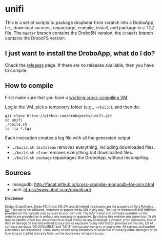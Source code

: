# unifi

This is a set of scripts to package dropbear from scratch into a DroboApp, i.e., download sources, unpackage, compile, install, and package in a TGZ file. The `master` branch contains the Drobo5N version, the `drobofs` branch contains the DroboFS version.

## I just want to install the DroboApp, what do I do?

Check the [releases](https://github.com/droboports/unifi/releases) page. If there are no releases available, then you have to compile.

## How to compile

First make sure that you have a [working cross-compiling VM](https://github.com/droboports/droboports.github.io/wiki/Setting-up-a-VM).

Log in the VM, pick a temporary folder (e.g., `~/build`), and then do:

```
git clone https://github.com/droboports/unifi.git
cd unifi
./build.sh
ls -la *.tgz
```

Each invocation creates a log file with all the generated output.

* `./build.sh distclean` removes everything, including downloaded files.
* `./build.sh clean` removes everything but downloaded files.
* `./build.sh package` repackages the DroboApp, without recompiling.

## Sources

* mongodb: http://facat.github.io/cross-compile-mongodb-for-arm.html
* unifi: https://www.ubnt.com/download/

<sub>**Disclaimer**</sub>

<sub><sub>Drobo, DroboShare, Drobo FS, Drobo 5N, DRI and all related trademarks are the property of [Data Robotics, Inc](http://www.drobo.com/). This site is not affiliated, endorsed or supported by DRI in any way. The use of information and software provided on this website may be used at your own risk. The information and software available on this website are provided as-is without any warranty or guarantee. By visiting this website you agree that: (1) We take no liability under any circumstance or legal theory for any DroboApp, software, error, omissions, loss of data or damage of any kind related to your use or exposure to any information provided on this site; (2) All software are made “AS AVAILABLE” and “AS IS” without any warranty or guarantee. All express and implied warranties are disclaimed. Some states do not allow limitations of incidental or consequential damages or on how long an implied warranty lasts, so the above may not apply to you.</sub></sub>
